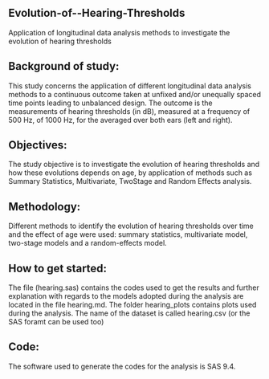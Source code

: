 ## Evolution-of--Hearing-Thresholds
Application of longitudinal data analysis methods to investigate the evolution of hearing thresholds

## Background of study:
 This study concerns the application of different longitudinal data analysis methods to a continuous outcome taken at unfixed and/or unequally spaced time points leading to unbalanced design. The outcome is the measurements of hearing thresholds (in dB), measured at a frequency of 500 Hz, of 1000 Hz, for the averaged over both ears (left and right).
 
## Objectives:
The study objective is to investigate the evolution of hearing thresholds and how these evolutions depends on age, by application of methods such as Summary Statistics, Multivariate, TwoStage and Random Effects analysis.

## Methodology:
Different methods to identify the evolution of hearing thresholds over time and the effect of age were used: summary statistics, multivariate model, two-stage models and a random-effects model.

## How to get started:
The file (hearing.sas) contains the codes used to get the results and further explanation with regards to the models adopted during the analysis are located in the file hearing.md. The folder hearing_plots contains plots used during the analysis. The name of the dataset is called hearing.csv (or the SAS foramt can be used too)

## Code:
The software used to generate the codes for the analysis is SAS 9.4.


